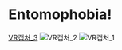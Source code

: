 # Entomophobia!
[VR캡처_3](https://github.com/user-attachments/assets/85ec91ae-21e1-4638-8805-859074d3d283)
![VR캡처_2](https://github.com/user-attachments/assets/0d26f60d-1cf9-430f-8801-ad8173ca92e0)
![VR캡처_1](https://github.com/user-attachments/assets/25e4020a-7863-4f47-8f22-8b84765b0e99)
